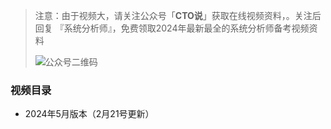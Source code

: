> 注意：由于视频大，请关注公众号「**CTO说**」获取在线视频资料，。关注后回复  『系统分析师』，免费领取2024年最新最全的系统分析师备考视频资料
>
> ![公众号二维码](https://chaidingoss.oss-cn-hangzhou.aliyuncs.com/qrcode.jpg)
>

### 视频目录
 - 2024年5月版本（2月21号更新）
